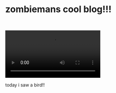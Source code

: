 <html lang="en">
<head>
  <meta charset="UTF-8">
  <meta name="viewport" content="width=device-width, inital-scale-1.0">
  <title>Document</title>
</head>
<body>
  <h1>zombiemans cool blog!!!</h1>
  <p>&nbsp;</p>
  <video controls="controls" width="300" height="150">
  <source src="https://cdn.discordapp.com/attachments/720303706943389746/785451444651294760/video0_2_1.mp4" type="video/mp4"></video>
  </video>
  </p>
  <p>today i saw a bird!!</p>
</body>
</html>

